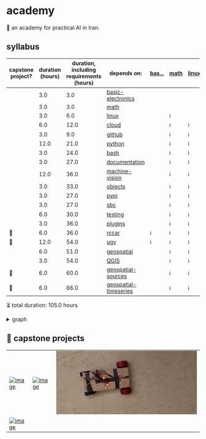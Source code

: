 # academy

📐 an academy for practical AI in Iran.

## syllabus

| capstone project? | duration (hours) | duration, including requirements (hours) | depends on: | [bas...](./syllabus/basic-electronics.md) | [math](./syllabus/math.md) | [linux](./syllabus/linux.md) | [cloud](./syllabus/cloud.md) | [github](./syllabus/github.md) | [python](./syllabus/python.md) | [bash](./syllabus/bash.md) | [doc...](./syllabus/documentation.md) | [mac...](./syllabus/machine-vision.md) | [obj...](./syllabus/objects.md) | [pypi](./syllabus/pypi.md) | [sbc](./syllabus/sbc.md) | [tes...](./syllabus/testing.md) | [plu...](./syllabus/plugins.md) | [rccar](./syllabus/rccar.md) | [ugv](./syllabus/ugv.md) | [geo...](./syllabus/geospatial.md) | [QGIS](./syllabus/QGIS.md) | [geo...](./syllabus/geospatial-sources.md) | [geo...](./syllabus/geospatial-timeseries.md) |
|-|-|-|-|-|-|-|-|-|-|-|-|-|-|-|-|-|-|-|-|-|-|-|-|
|  | 3.0 | 3.0 | [basic-electronics](./syllabus/basic-electronics.md) |  |  |  |  |  |  |  |  |  |  |  |  |  |  |  |  |  |  |  |  |
|  | 3.0 | 3.0 | [math](./syllabus/math.md) |  |  |  |  |  |  |  |  |  |  |  |  |  |  |  |  |  |  |  |  |
|  | 3.0 | 6.0 | [linux](./syllabus/linux.md) |  | ℹ️ |  |  |  |  |  |  |  |  |  |  |  |  |  |  |  |  |  |  |
|  | 6.0 | 12.0 | [cloud](./syllabus/cloud.md) |  | ℹ️ | ℹ️ |  |  |  |  |  |  |  |  |  |  |  |  |  |  |  |  |  |
|  | 3.0 | 9.0 | [github](./syllabus/github.md) |  | ℹ️ | ℹ️ |  |  |  |  |  |  |  |  |  |  |  |  |  |  |  |  |  |
|  | 12.0 | 21.0 | [python](./syllabus/python.md) |  | ℹ️ | ℹ️ |  | ℹ️ |  |  |  |  |  |  |  |  |  |  |  |  |  |  |  |
|  | 3.0 | 24.0 | [bash](./syllabus/bash.md) |  | ℹ️ | ℹ️ |  | ℹ️ | ℹ️ |  |  |  |  |  |  |  |  |  |  |  |  |  |  |
|  | 3.0 | 27.0 | [documentation](./syllabus/documentation.md) |  | ℹ️ | ℹ️ |  | ℹ️ | ℹ️ | ℹ️ |  |  |  |  |  |  |  |  |  |  |  |  |  |
|  | 12.0 | 36.0 | [machine-vision](./syllabus/machine-vision.md) |  | ℹ️ | ℹ️ |  | ℹ️ | ℹ️ | ℹ️ |  |  |  |  |  |  |  |  |  |  |  |  |  |
|  | 3.0 | 33.0 | [objects](./syllabus/objects.md) |  | ℹ️ | ℹ️ | ℹ️ | ℹ️ | ℹ️ | ℹ️ |  |  |  |  |  |  |  |  |  |  |  |  |  |
|  | 3.0 | 27.0 | [pypi](./syllabus/pypi.md) |  | ℹ️ | ℹ️ |  | ℹ️ | ℹ️ | ℹ️ |  |  |  |  |  |  |  |  |  |  |  |  |  |
|  | 3.0 | 27.0 | [sbc](./syllabus/sbc.md) |  | ℹ️ | ℹ️ |  | ℹ️ | ℹ️ | ℹ️ |  |  |  |  |  |  |  |  |  |  |  |  |  |
|  | 6.0 | 30.0 | [testing](./syllabus/testing.md) |  | ℹ️ | ℹ️ |  | ℹ️ | ℹ️ | ℹ️ |  |  |  |  |  |  |  |  |  |  |  |  |  |
|  | 3.0 | 36.0 | [plugins](./syllabus/plugins.md) |  | ℹ️ | ℹ️ |  | ℹ️ | ℹ️ | ℹ️ | ℹ️ |  |  |  |  | ℹ️ |  |  |  |  |  |  |  |
| 📐 | 6.0 | 36.0 | [rccar](./syllabus/rccar.md) | ℹ️ | ℹ️ | ℹ️ |  | ℹ️ | ℹ️ | ℹ️ | ℹ️ |  |  |  |  |  |  |  |  |  |  |  |  |
| 📐 | 12.0 | 54.0 | [ugv](./syllabus/ugv.md) | ℹ️ | ℹ️ | ℹ️ |  | ℹ️ | ℹ️ | ℹ️ |  | ℹ️ |  |  | ℹ️ |  |  |  |  |  |  |  |  |
|  | 6.0 | 51.0 | [geospatial](./syllabus/geospatial.md) |  | ℹ️ | ℹ️ | ℹ️ | ℹ️ | ℹ️ | ℹ️ | ℹ️ |  | ℹ️ |  |  | ℹ️ | ℹ️ |  |  |  |  |  |  |
|  | 3.0 | 54.0 | [QGIS](./syllabus/QGIS.md) |  | ℹ️ | ℹ️ | ℹ️ | ℹ️ | ℹ️ | ℹ️ | ℹ️ |  | ℹ️ |  |  | ℹ️ | ℹ️ |  |  | ℹ️ |  |  |  |
| 📐 | 6.0 | 60.0 | [geospatial-sources](./syllabus/geospatial-sources.md) |  | ℹ️ | ℹ️ | ℹ️ | ℹ️ | ℹ️ | ℹ️ | ℹ️ |  | ℹ️ |  |  | ℹ️ | ℹ️ |  |  | ℹ️ | ℹ️ |  |  |
| 📐 | 6.0 | 66.0 | [geospatial-timeseries](./syllabus/geospatial-timeseries.md) |  | ℹ️ | ℹ️ | ℹ️ | ℹ️ | ℹ️ | ℹ️ | ℹ️ |  | ℹ️ |  |  | ℹ️ | ℹ️ |  |  | ℹ️ | ℹ️ | ℹ️ |  |

⏳ total duration: 105.0 hours


<details>
<summary>graph</summary>

![image](../../assets/syllabus.png)

</details>


## 📐 capstone projects

|   |   |   |
| --- | --- | --- |
| [![image](https://github.com/kamangir/assets/raw/main/blue-geo/Maxar-Open-Datacube.png?raw=true)](./syllabus/geospatial-sources.md) | [![image](https://github.com/kamangir/assets/raw/main/geo-watch-2025-05-23-2ck64x/geo-watch-2025-05-23-2ck64x.gif?raw=true)](./syllabus/geospatial-timeseries.md) | [![image](https://github.com/kamangir/assets2/raw/main/ravin/20250723_095155~2_1.gif?raw=true)](./syllabus/rccar.md) |
| [![image](https://github.com/kamangir/assets2/raw/main/arzhang/VID-20250905-WA0014_1.gif?raw=true)](./syllabus/ugv.md) |  |  |
